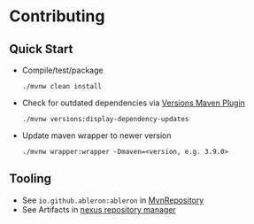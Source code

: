 # Contributing

## Quick Start
* Compile/test/package
   ```console
   ./mvnw clean install
   ```
* Check for outdated dependencies via [Versions Maven Plugin](https://www.mojohaus.org/versions/versions-maven-plugin/index.html)
   ```console
   ./mvnw versions:display-dependency-updates
   ```
* Update maven wrapper to newer version
   ```console
   ./mvnw wrapper:wrapper -Dmaven=<version, e.g. 3.9.0>
   ```

## Tooling
* See `io.github.ableron:ableron` in [MvnRepository](https://mvnrepository.com/artifact/io.github.ableron/ableron)
* See Artifacts in [nexus repository manager](https://s01.oss.sonatype.org/index.html#nexus-search;gav~io.github.ableron~ableron~~~)
